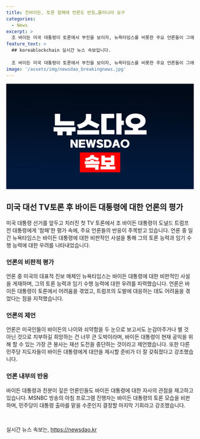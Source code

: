 ```yaml
---
title: 친바이든, 토론 참패에 언론도 반응…물러나라 요구
categories:
  - News
excerpt: >
  조 바이든 미국 대통령이 토론에서 부진을 보이자, 뉴욕타임스를 비롯한 주요 언론들이 그에게 대한 지지를 철회하고 있습니다. 트럼프 전 대통령을 상대로 한 토론에서 바이든 대통령이 나이와 능력에 관한 의문을 던지는 시선을 받았으며, 주목받는 언론인들도 바이든의 후보교체를 촉구하고 있습니다. 이에 반해 바이든 대통령은 토론 모습에 대한 비판에 대응하여 유세를 이어가며 다시 자신의 능력을 강조하고 있습니다.
feature_text: >
  ## koreablockchain 실시간 뉴스 속보입니다.

  조 바이든 미국 대통령이 토론에서 부진을 보이자, 뉴욕타임스를 비롯한 주요 언론들이 그에게 대한 지지를 철회하고 있습니다. 트럼프 전 대통령을 상대로 한 토론에서 바이든 대통령이 나이와 능력에 관한 의문을 던지는 시선을 받았으며, 주목받는 언론인들도 바이든의 후보교체를 촉구하고 있습니다. 이에 반해 바이든 대통령은 토론 모습에 대한 비판에 대응하여 유세를 이어가며 다시 자신의 능력을 강조하고 있습니다.
image: '/assets/img/newsdao_breakingnews.jpg'
---
```


<p><img src="/assets/img/newsdao_breakingnews.jpg" alt="koreablockchain 속보" /></p>

<h2 data-ke-size="size26">미국 대선 TV토론 후 바이든 대통령에 대한 언론의 평가</h2>

<p data-ke-size="size16">미국 대통령 선거를 앞두고 치러진 첫 TV 토론에서 조 바이든 대통령이 도널드 트럼프 전 대통령에게 '참패'한 평가 속에, 주요 언론들의 반응이 주목받고 있습니다. 언론 중 일간 뉴욕타임스는 바이든 대통령에 대한 비판적인 사설을 통해 그의 토론 능력과 임기 수행 능력에 대한 우려를 나타내었습니다.</p>

<h3><b>언론의 비판적 평가</b></h3>

<p data-ke-size="size16">언론 중 미국의 대표적 진보 매체인 뉴욕타임스는 바이든 대통령에 대한 비판적인 사설을 게재하며, 그의 토론 능력과 임기 수행 능력에 대한 우려를 피력했습니다. 언론은 바이든 대통령이 토론에서 어려움을 겪었고, 트럼프의 도발에 대응하는 데도 어려움을 겪었다는 점을 지적했습니다.</p>

<h3><b>언론의 제언</b></h3>

<p data-ke-size="size16">언론은 미국인들이 바이든의 나이와 쇠약함을 두 눈으로 보고서도 눈감아주거나 별 것 아닌 것으로 치부하길 희망하는 건 너무 큰 도박이라며, 바이든 대통령이 현재 공익을 위해 할 수 있는 가장 큰 봉사는 재선 도전을 중단하는 것이라고 제언했습니다. 또한 다른 민주당 지도자들이 바이든 대통령에게 대안을 제시할 준비가 더 잘 갖춰졌다고 강조했습니다.</p>

<h3><b>언론 내부의 반응</b></h3>

<p data-ke-size="size16">바이든 대통령과 친분이 깊은 언론인들도 바이든 대통령에 대한 자사의 관점을 재고하고 있습니다. MSNBC 방송의 아침 프로그램 진행자는 바이든 대통령의 토론 모습을 비판하며, 민주당이 대통령 출마를 맡을 수준인지 결정할 마지막 기회라고 강조했습니다.</p>

<p data-ke-size="size16">&nbsp;</p>
실시간 뉴스 속보는, <a href="https://newsdao.kr" rel="dofollow">https://newsdao.kr</a>


